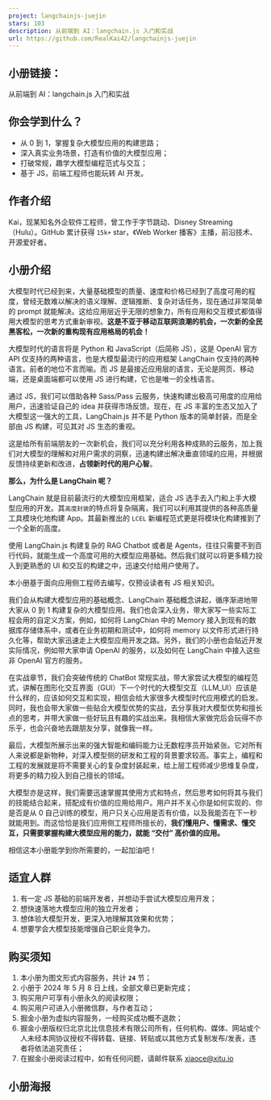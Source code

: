 ```yaml
---
project: langchainjs-juejin
stars: 103
description: 从前端到 AI：langchain.js 入门和实战
url: https://github.com/RealKai42/langchainjs-juejin
---
```


小册链接：
-----

从前端到 AI：langchain.js 入门和实战

你会学到什么？
-------

-   从 0 到 1，掌握复杂大模型应用的构建思路；
-   深入真实业务场景，打造有价值的大模型应用；
-   打破常规，趣学大模型编程范式与交互；
-   基于 JS，前端工程师也能玩转 AI 开发。

作者介绍
----

Kai，现某知名外企软件工程师，曾工作于字节跳动、Disney Streaming（Hulu）。GitHub 累计获得 `15k+` star，《Web Worker 播客》主播，前沿技术、开源爱好者。

小册介绍
----

大模型时代已经到来，大量基础模型的质量、速度和价格已经到了高度可用的程度，曾经无数难以解决的语义理解、逻辑推断、复杂对话任务，现在通过非常简单的 prompt 就能解决。这给应用层近乎无限的想象力，所有应用和交互模式都值得用大模型的思考方式重新审视。**这是不亚于移动互联网浪潮的机会，一次新的全民黑客松，一次新的重构现有应用格局的机会！**

大模型时代的语言将是 Python 和 JavaScript（后简称 JS），这是 OpenAI 官方 API 仅支持的两种语言，也是大模型最流行的应用框架 LangChain 仅支持的两种语言。前者的地位不言而喻。而 JS 是最接近应用层的语言，无论是网页、移动端，还是桌面端都可以使用 JS 进行构建，它也是唯一的全栈语言。

通过 JS，我们可以借助各种 Sass/Pass 云服务，快速构建出极高可用度的应用给用户，迅速验证自己的 idea 并获得市场反馈。现在，在 JS 丰富的生态又加入了大模型这一强大的工具，LangChain.js 并不是 Python 版本的简单封装，而是全部由 JS 构建，可见其对 JS 生态的重视。

这是给所有前端朋友的一次新机会，我们可以充分利用各种成熟的云服务，加上我们对大模型的理解和对用户需求的洞察，迅速构建出解决垂直领域的应用，并根据反馈持续更新和改进，**占领新时代的用户心智**。

**那么，为什么是 LangChain 呢？**

LangChain 就是目前最流行的大模型应用框架，适合 JS 选手去入门和上手大模型应用的开发。其`高度封装`的特点将复杂隔离，我们可以利用其提供的各种高质量工具模块化地构建 App。其最新推出的 `LCEL` 新编程范式更是将模块化构建推到了一个全新的高度。

使用 LangChain.js 构建复杂的 RAG Chatbot 或者是 Agents，往往只需要不到百行代码，就能生成一个高度可用的大模型应用基础。然后我们就可以将更多精力投入到更熟悉的 UI 和交互的构建之中，迅速交付给用户使用了。

本小册基于面向应用侧工程师去编写，仅预设读者有 JS 相关知识。

我们会从构建大模型应用的基础概念、LangChain 基础概念讲起，循序渐进地带大家从 0 到 1 构建复杂的大模型应用。我们也会深入业务，带大家写一些实际工程会用的自定义方案，例如，如何将 LangChian 中的 Memory 接入到现有的数据库存储体系中，或者在业务初期和测试中，如何将 memory 以文件形式进行持久化等，帮助大家迅速走上大模型应用开发之路。另外，我们的小册也会贴近开发实际情况，例如带大家申请 OpenAI 的服务，以及如何在 LangChain 中接入这些非 OpenAI 官方的服务。

在实战章节，我们会突破传统的 ChatBot 常规实战，带大家尝试大模型的编程范式，讲解在图形化交互界面（GUI）下一个时代的大模型交互（LLM\_UI）应该是什么样的，应该如何交互和实现，相信会给大家很多大模型时代应用模式的启发。同时，我也会带大家做一些贴合大模型优势的实战，去分享我对大模型优势和擅长点的思考，并带大家做一些好玩且有趣的实战出来。我相信大家做完后会玩得不亦乐乎，也会兴奋地去跟朋友分享，就像我一样。

最后，大模型所展示出来的强大智能和编码能力让无数程序员开始紧张。它对所有人来说都是新物种，对深入模型侧的研发和工程的背景要求较高。事实上，编程和工程的发展就是将不需要关心的复杂度封装起来，给上层工程师减少思维复杂度，将更多的精力投入到自己擅长的领域。

大模型亦是这样，我们需要迅速掌握其使用方式和特点，然后思考如何将其与我们的技能结合起来，搭配成有价值的应用给用户。用户并不关心你是如何实现的、你是否是从 0 自己训练的模型，用户只关心应用是否有价值，以及我能否在下一秒就能用到。而这恰恰是我们应用侧工程师所擅长的，**我们懂用户、懂需求、懂交互，只需要掌握构建大模型应用的能力，就能 “交付” 高价值的应用。**

相信这本小册能学到你所需要的，一起加油吧！

适宜人群
----

1.  有一定 JS 基础的前端开发者，并想动手尝试大模型应用开发；
2.  想快速落地大模型应用的独立开发者；
3.  想体验大模型开发，更深入地理解其效果和优势；
4.  想要学会大模型技能增强自己职业竞争力。

购买须知
----

1.  本小册为图文形式内容服务，共计 **`24`** 节；
2.  小册于 2024 年 5 月 8 日上线，全部文章已更新完成；
3.  购买用户可享有小册永久的阅读权限；
4.  购买用户可进入小册微信群，与作者互动；
5.  掘金小册为虚拟内容服务，一经购买成功概不退款；
6.  掘金小册版权归北京北比信息技术有限公司所有，任何机构、媒体、网站或个人未经本网协议授权不得转载、链接、转贴或以其他方式复制发布/发表，违者将依法追究责任；
7.  在掘金小册阅读过程中，如有任何问题，请邮件联系 xiaoce@xitu.io

小册海报
----
